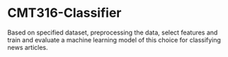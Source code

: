 # CMT316-Classifier
 Based on specified dataset, preprocessing the data, select  features and train and evaluate a machine learning model of this choice for classifying news  articles.
